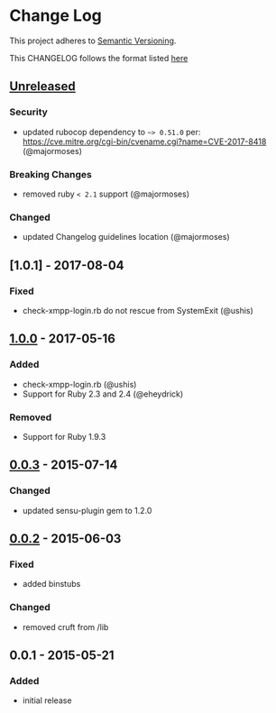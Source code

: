 # Change Log
This project adheres to [Semantic Versioning](http://semver.org/).

This CHANGELOG follows the format listed [here](https://github.com/sensu-plugins/community/blob/master/HOW_WE_CHANGELOG.md)

## [Unreleased]

### Security
- updated rubocop dependency to `~> 0.51.0` per: https://cve.mitre.org/cgi-bin/cvename.cgi?name=CVE-2017-8418 (@majormoses)

### Breaking Changes
- removed ruby `< 2.1` support (@majormoses)

### Changed
- updated Changelog guidelines location (@majormoses)

## [1.0.1] - 2017-08-04
### Fixed
- check-xmpp-login.rb do not rescue from SystemExit (@ushis)

## [1.0.0] - 2017-05-16
### Added
- check-xmpp-login.rb (@ushis)
- Support for Ruby 2.3 and 2.4 (@eheydrick)

### Removed
- Support for Ruby 1.9.3

## [0.0.3] - 2015-07-14
### Changed
- updated sensu-plugin gem to 1.2.0

## [0.0.2] - 2015-06-03
### Fixed
- added binstubs

### Changed
- removed cruft from /lib

## 0.0.1 - 2015-05-21
### Added
- initial release

[Unreleased]: https://github.com/sensu-plugins/sensu-plugins-xmpp/compare/1.0.1...HEAD
[1/0/1]: https://github.com/sensu-plugins/sensu-plugins-xmpp/compare/1.0.0...1.0.1
[1.0.0]: https://github.com/sensu-plugins/sensu-plugins-xmpp/compare/0.0.3...1.0.0
[0.0.3]: https://github.com/sensu-plugins/sensu-plugins-xmpp/compare/0.0.2...0.0.3
[0.0.2]: https://github.com/sensu-plugins/sensu-plugins-xmpp/compare/0.0.1...0.0.2
